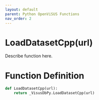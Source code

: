 ```yaml
---
layout: default
parent: Python OpenViSUS Functions
nav_order: 2
---
```


# LoadDatasetCpp(url)

Describe function here.

# Function Definition

```python
def LoadDatasetCpp(url):
    return _VisusDbPy.LoadDatasetCpp(url)
```